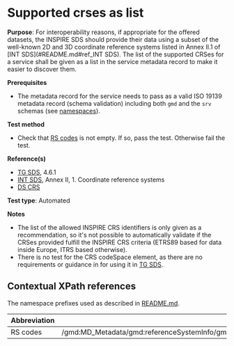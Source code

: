 # Supported crses as list

**Purpose**: For interoperability reasons, if appropriate for the offered datasets, the INSPIRE SDS should provide their data using a subset of the well-known
2D and 3D coordinate reference systems listed in Annex II.1 of [INT SDS](#README.md#ref_INT SDS). The list of the
supported CRSes for a service shall be given as a list in the service metadata record to make it easier to discover them.

**Prerequisites**

* The metadata record for the service needs to pass as a valid ISO 19139 metadata record (schema validation) including both ```gmd``` and the ```srv``` schemas (see [namespaces](README.md#namespaces)).

**Test method**

* Check that [RS codes](#rs_codes) is not empty. If so, pass the test. Otherwise fail the test.

**Reference(s)**

* [TG SDS](README.md#ref_TG_SDS), 4.6.1
* [INT SDS](README.md#ref_INT_SDS), Annex II, 1. Coordinate reference systems
* [DS CRS](README.md#ref_DS_CRS)


**Test type**: Automated

**Notes**

* The list of the allowed INSPIRE CRS identifiers is only given as a recommendation, so it's not possible to automatically validate if the CRSes provided fulfill the INSPIRE CRS criteria (ETRS89 based for data inside Europe, ITRS based otherwise).
* There is no test for the CRS codeSpace element, as there are no requirements or guidance in for using it in [TG SDS](README.md#ref_TG_SDS).

## Contextual XPath references

The namespace prefixes used as described in [README.md](README.md#namespaces).

Abbreviation                                               |  XPath expression
---------------------------------------------------------- | -------------------------------------------------------------------------
RS codes <a name="rs_codes"></a> | /gmd:MD_Metadata/gmd:referenceSystemInfo/gmd:MD_ReferenceSystem/gmd:referenceSystemIdentifier/gmd:RS_Identifier/gmd:code/(gmx:Anchor/@xlink:href&#124;gco:CharacterString)
